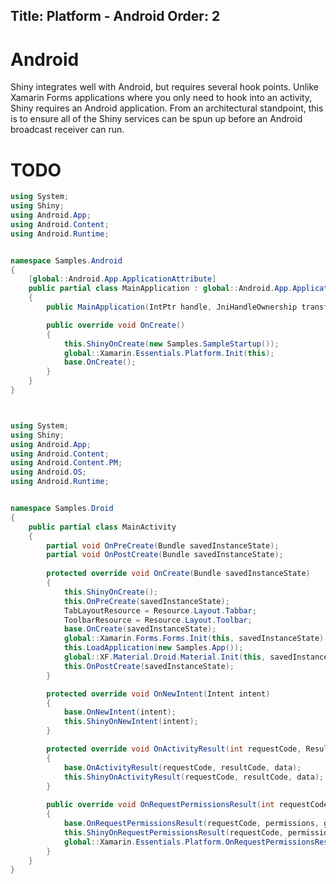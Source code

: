 Title: Platform - Android
Order: 2
---
# Android

Shiny integrates well with Android, but requires several hook points.  Unlike Xamarin Forms applications where you only need to hook into an activity, Shiny
requires an Android application.  From an architectural standpoint, this is to ensure all of the Shiny services can be spun up before an Android broadcast receiver 
can run. 


# TODO

```csharp
using System;
using Shiny;
using Android.App;
using Android.Content;
using Android.Runtime;


namespace Samples.Android
{
	[global::Android.App.ApplicationAttribute]
	public partial class MainApplication : global::Android.App.Application
	{
		public MainApplication(IntPtr handle, JniHandleOwnership transfer) : base(handle, transfer) {}

		public override void OnCreate()
		{
			this.ShinyOnCreate(new Samples.SampleStartup());
			global::Xamarin.Essentials.Platform.Init(this);
			base.OnCreate();
		}
	}
}



using System;
using Shiny;
using Android.App;
using Android.Content;
using Android.Content.PM;
using Android.OS;
using Android.Runtime;


namespace Samples.Droid
{
	public partial class MainActivity
	{
		partial void OnPreCreate(Bundle savedInstanceState);		
        partial void OnPostCreate(Bundle savedInstanceState);		
        
        protected override void OnCreate(Bundle savedInstanceState)
		{
			this.ShinyOnCreate();
			this.OnPreCreate(savedInstanceState);
			TabLayoutResource = Resource.Layout.Tabbar;
			ToolbarResource = Resource.Layout.Toolbar;
			base.OnCreate(savedInstanceState);
			global::Xamarin.Forms.Forms.Init(this, savedInstanceState);
			this.LoadApplication(new Samples.App());
			global::XF.Material.Droid.Material.Init(this, savedInstanceState);
			this.OnPostCreate(savedInstanceState);
		}

		protected override void OnNewIntent(Intent intent)
		{
			base.OnNewIntent(intent);
			this.ShinyOnNewIntent(intent);
		}

		protected override void OnActivityResult(int requestCode, Result resultCode, Intent data)
		{
			base.OnActivityResult(requestCode, resultCode, data);
			this.ShinyOnActivityResult(requestCode, resultCode, data);
		}
	
		public override void OnRequestPermissionsResult(int requestCode, string[] permissions, [GeneratedEnum] Permission[] grantResults)
		{
			base.OnRequestPermissionsResult(requestCode, permissions, grantResults);
			this.ShinyOnRequestPermissionsResult(requestCode, permissions, grantResults);
			global::Xamarin.Essentials.Platform.OnRequestPermissionsResult(requestCode, permissions, grantResults);
		}
	}
}

```